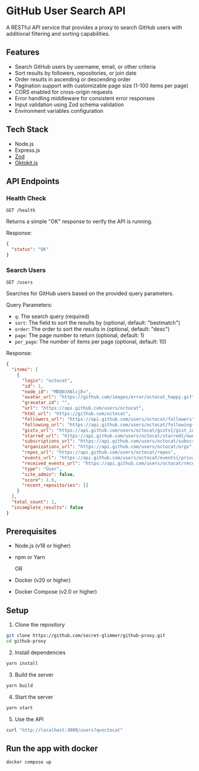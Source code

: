 # GitHub User Search API

A RESTful API service that provides a proxy to search GitHub users with additional filtering and sorting capabilities.

## Features

- Search GitHub users by username, email, or other criteria
- Sort results by followers, repositories, or join date
- Order results in ascending or descending order
- Pagination support with customizable page size (1-100 items per page)
- CORS enabled for cross-origin requests
- Error handling middleware for consistent error responses
- Input validation using Zod schema validation
- Environment variables configuration

## Tech Stack

- Node.js
- Express.js
- [Zod](https://zod.dev/)
- [Oktokit.js](https://www.npmjs.com/package/octokit)

## API Endpoints

### Health Check

`GET /health`

Returns a simple "OK" response to verify the API is running.

Response:

```json
{
  "status": "OK"
}
```

### Search Users

`GET /users`

Searches for GitHub users based on the provided query parameters.

Query Parameters:

- `q`: The search query (required)
- `sort`: The field to sort the results by (optional, default: "bestmatch")
- `order`: The order to sort the results in (optional, default: "desc")
- `page`: The page number to return (optional, default: 1)
- `per_page`: The number of items per page (optional, default: 10)

Response:

```json
{
  "items": [
    {
      "login": "octocat",
      "id": 1,
      "node_id": "MDQ6VXNlcjE=",
      "avatar_url": "https://github.com/images/error/octocat_happy.gif",
      "gravatar_id": "",
      "url": "https://api.github.com/users/octocat",
      "html_url": "https://github.com/octocat",
      "followers_url": "https://api.github.com/users/octocat/followers",
      "following_url": "https://api.github.com/users/octocat/following{/other_user}",
      "gists_url": "https://api.github.com/users/octocat/gists{/gist_id}",
      "starred_url": "https://api.github.com/users/octocat/starred{/owner}{/repo}",
      "subscriptions_url": "https://api.github.com/users/octocat/subscriptions",
      "organizations_url": "https://api.github.com/users/octocat/orgs",
      "repos_url": "https://api.github.com/users/octocat/repos",
      "events_url": "https://api.github.com/users/octocat/events{/privacy}",
      "received_events_url": "https://api.github.com/users/octocat/received_events",
      "type": "User",
      "site_admin": false,
      "score": 1.0,
      "recent_repositories": []
    }
  ],
  "total_count": 1,
  "incomplete_results": false
}
```

## Prerequisites

- Node.js (v18 or higher)
- npm or Yarn

  OR

- Docker (v20 or higher)
- Docker Compose (v2.0 or higher)

## Setup

1. Clone the repository

```bash
git clone https://github.com/secret-glimmer/github-proxy.git
cd github-proxy
```

2. Install dependencies

```bash
yarn install
```

3. Build the server

```bash
yarn build
```

4. Start the server

```bash
yarn start
```

5. Use the API

```bash
curl "http://localhost:3000/users?q=octocat"
```

## Run the app with docker

```bash
docker compose up
```

